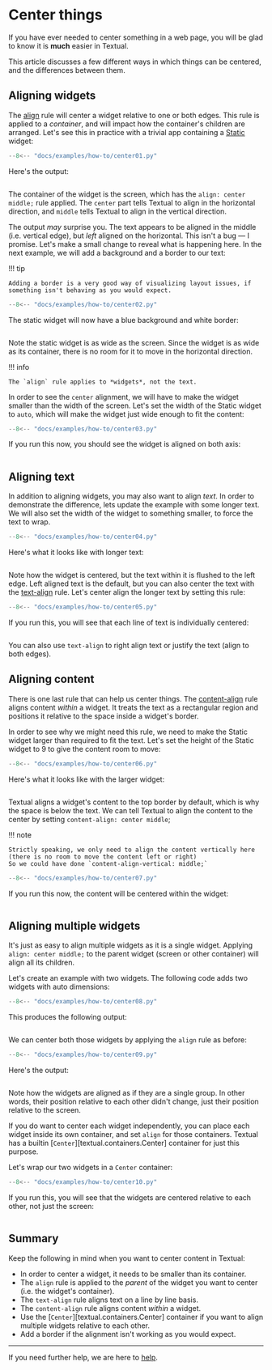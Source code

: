 # Center things

If you have ever needed to center something in a web page, you will be glad to know it is **much** easier in Textual.

This article discusses a few different ways in which things can be centered, and the differences between them.

## Aligning widgets

The [align](../styles/align.md) rule will center a widget relative to one or both edges.
This rule is applied to a *container*, and will impact how the container's children are arranged.
Let's see this in practice with a trivial app containing a [Static](../widgets/static.md) widget:

```python
--8<-- "docs/examples/how-to/center01.py"
```

Here's the output:

```{.textual path="docs/examples/how-to/center01.py"}
```

The container of the widget is the screen, which has the `align: center middle;` rule applied. The
`center` part tells Textual to align in the horizontal direction, and `middle` tells Textual to align in the vertical direction.

The output *may* surprise you.
The text appears to be aligned in the middle (i.e. vertical edge), but *left* aligned on the horizontal.
This isn't a bug &mdash; I promise.
Let's make a small change to reveal what is happening here.
In the next example, we will add a background and a border to our text:

!!! tip

    Adding a border is a very good way of visualizing layout issues, if something isn't behaving as you would expect.

```python hl_lines="13-16 20"
--8<-- "docs/examples/how-to/center02.py"
```

The static widget will now have a blue background and white border:

```{.textual path="docs/examples/how-to/center02.py"}
```

Note the static widget is as wide as the screen.
Since the widget is as wide as its container, there is no room for it to move in the horizontal direction.

!!! info

    The `align` rule applies to *widgets*, not the text.

In order to see the `center` alignment, we will have to make the widget smaller than the width of the screen.
Let's set the width of the Static widget to `auto`, which will make the widget just wide enough to fit the content:

```python hl_lines="16"
--8<-- "docs/examples/how-to/center03.py"
```

If you run this now, you should see the widget is aligned on both axis:

```{.textual path="docs/examples/how-to/center03.py"}
```

## Aligning text

In addition to aligning widgets, you may also want to align *text*.
In order to demonstrate the difference, lets update the example with some longer text.
We will also set the width of the widget to something smaller, to force the text to wrap.

```python hl_lines="4 18 23"
--8<-- "docs/examples/how-to/center04.py"
```

Here's what it looks like with longer text:

```{.textual path="docs/examples/how-to/center04.py"}
```

Note how the widget is centered, but the text within it is flushed to the left edge.
Left aligned text is the default, but you can also center the text with the [text-align](../styles/text_align.md) rule.
Let's center align the longer text by setting this rule:

```python hl_lines="19"
--8<-- "docs/examples/how-to/center05.py"
```

If you run this, you will see that each line of text is individually centered:

```{.textual path="docs/examples/how-to/center05.py"}
```

You can also use `text-align` to right align text or justify the text (align to both edges).

## Aligning content

There is one last rule that can help us center things.
The [content-align](../styles/content_align.md) rule aligns content *within* a widget.
It treats the text as a rectangular region and positions it relative to the space inside a widget's border.

In order to see why we might need this rule, we need to make the Static widget larger than required to fit the text.
Let's set the height of the Static widget to 9 to give the content room to move:

```python hl_lines="19"
--8<-- "docs/examples/how-to/center06.py"
```

Here's what it looks like with the larger widget:

```{.textual path="docs/examples/how-to/center06.py"}
```

Textual aligns a widget's content to the top border by default, which is why the space is below the text.
We can tell Textual to align the content to the center by setting `content-align: center middle`;

!!! note

    Strictly speaking, we only need to align the content vertically here (there is no room to move the content left or right)
    So we could have done `content-align-vertical: middle;`

```python hl_lines="21"
--8<-- "docs/examples/how-to/center07.py"
```

If you run this now, the content will be centered within the widget:

```{.textual path="docs/examples/how-to/center07.py"}
```

## Aligning multiple widgets

It's just as easy to align multiple widgets as it is a single widget.
Applying `align: center middle;` to the parent widget (screen or other container) will align all its children.

Let's create an example with two widgets.
The following code adds two widgets with auto dimensions:

```python
--8<-- "docs/examples/how-to/center08.py"
```

This produces the following output:

```{.textual path="docs/examples/how-to/center08.py"}
```

We can center both those widgets by applying the `align` rule as before:

```python hl_lines="9-11"
--8<-- "docs/examples/how-to/center09.py"
```

Here's the output:

```{.textual path="docs/examples/how-to/center09.py"}
```

Note how the widgets are aligned as if they are a single group.
In other words, their position relative to each other didn't change, just their position relative to the screen.

If you do want to center each widget independently, you can place each widget inside its own container, and set `align` for those containers.
Textual has a builtin [`Center`][textual.containers.Center] container for just this purpose.

Let's wrap our two widgets in a `Center` container:

```python hl_lines="2 22 24"
--8<-- "docs/examples/how-to/center10.py"
```

If you run this, you will see that the widgets are centered relative to each other, not just the screen:

```{.textual path="docs/examples/how-to/center10.py"}
```

## Summary

Keep the following in mind when you want to center content in Textual:

- In order to center a widget, it needs to be smaller than its container.
- The `align` rule is applied to the *parent* of the widget you want to center (i.e. the widget's container).
- The `text-align` rule aligns text on a line by line basis.
- The `content-align` rule aligns content *within* a widget.
- Use the [`Center`][textual.containers.Center] container if you want to align multiple widgets relative to each other.
- Add a border if the alignment isn't working as you would expect.

---

If you need further help, we are here to [help](*).

